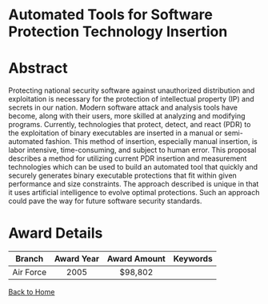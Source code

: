 
Automated Tools for Software Protection Technology Insertion
============================================================

# Abstract


Protecting national security software against unauthorized distribution and exploitation is necessary for the protection of intellectual property (IP) and secrets in our nation.  Modern software attack and analysis tools have become, along with their users, more skilled at analyzing and modifying programs.  Currently, technologies that protect, detect, and react (PDR) to the exploitation of binary executables are inserted in a manual or semi-automated fashion.  This method of insertion, especially manual insertion, is labor intensive, time-consuming, and subject to human error.  This proposal describes a method for utilizing current PDR insertion and measurement technologies which can be used to build an automated tool that quickly and securely generates binary executable protections that fit within given performance and size constraints.  The approach described is unique in that it uses artificial intelligence to evolve optimal protections.  Such an approach could pave the way for future software security standards.  

# Award Details

|Branch|Award Year|Award Amount|Keywords|
| :---: | :---: | :---: | :---: |
|Air Force|2005|$98,802||
  
  


[Back to Home](https://github.com/chrischow/dod_sbir_awards#115)